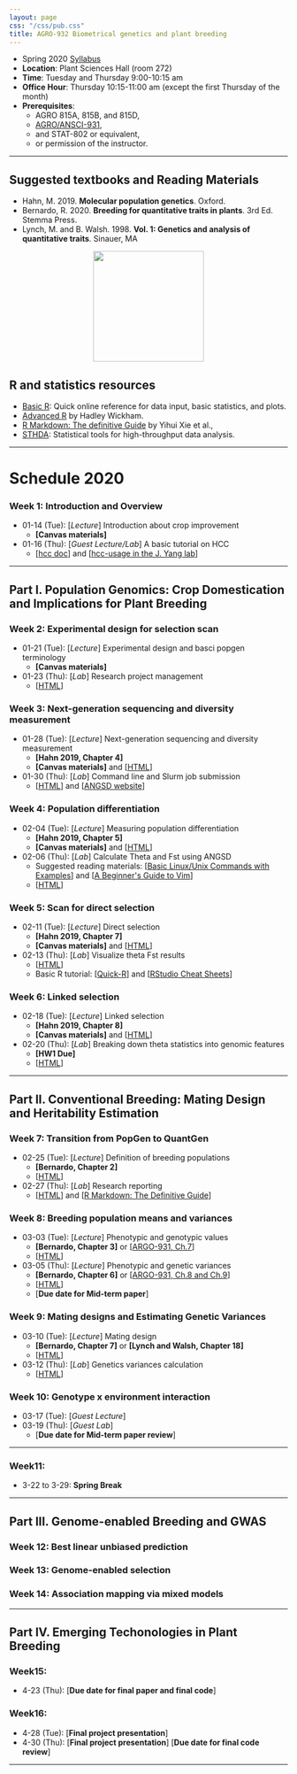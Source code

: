 ```yaml
---
layout: page
css: "/css/pub.css"
title: AGRO-932 Biometrical genetics and plant breeding
---
```



- Spring 2020 [Syllabus](img/Syllabus_AGRO932.pdf)
- **Location**: Plant Sciences Hall (room 272)
- **Time**: Tuesday and Thursday 9:00-10:15 am
- **Office Hour**: Thursday 10:15-11:00 am (except the first Thursday of the month) 
- **Prerequisites**: 
  - AGRO 815A, 815B, and 815D, 
  - [AGRO/ANSCI-931](https://jyanglab.com/AGRO-931/), 
  - and	STAT-802 or equivalent, 
  - or permission of the instructor.

------------

## Suggested textbooks and Reading Materials

- Hahn, M. 2019. __Molecular population genetics__. Oxford.
- Bernardo, R. 2020. __Breeding for quantitative traits in plants__. 3rd Ed. Stemma Press. 
- Lynch, M. and B. Walsh. 1998. __Vol. 1: Genetics and analysis of quantitative traits__. Sinauer, MA  

<p align="center">
  <img src="https://i.imgur.com/tSfGg4c.png" height="200px">
</p>

## R and statistics resources

- [Basic R](https://www.statmethods.net/): Quick online reference for data input, basic statistics, and plots.
- [Advanced R](http://adv-r.had.co.nz/) by Hadley Wickham.
- [R Markdown: The definitive Guide](https://bookdown.org/yihui/rmarkdown/) by Yihui Xie et al.,
- [STHDA](http://www.sthda.com/english/): Statistical tools for high-throughput data analysis.

--------------------

# Schedule 2020

### **Week 1**: Introduction and Overview
- 01-14 (Tue): [_Lecture_] Introduction about crop improvement 
  - __[Canvas materials]__ 
- 01-16 (Thu): [_Guest Lecture/Lab_] A basic tutorial on HCC 
  - [[hcc doc](https://hcc.unl.edu/docs/)] and [[hcc-usage in the J. Yang lab](https://jyanglab.com/2018-09-06-hcc/)]

----------------

## Part I. Population Genomics: Crop Domestication and Implications for Plant Breeding

### **Week 2**: Experimental design for selection scan
- 01-21 (Tue): [_Lecture_] Experimental design and basci popgen terminology
  - __[Canvas materials]__ 
- 01-23 (Thu): [_Lab_] Research project management 
  - [[HTML](https://jyanglab.com/AGRO-932/chapters/a1.2-lab/proj_managment.html#1)] 

### **Week 3**: Next-generation sequencing and diversity measurement 

- 01-28 (Tue): [_Lecture_] Next-generation sequencing and diversity measurement 
  - __[Hahn 2019, Chapter 4]__
  - __[Canvas materials]__ and [[HTML](https://jyanglab.com/AGRO-932/chapters/a1.1-popgen/hahn_c3_theta.html#1)]
- 01-30 (Thu): [_Lab_] Command line and Slurm job submission
  - [[HTML](https://jyanglab.com/AGRO-932/chapters/a1.2-lab/w3lab.html)] and [[ANGSD website](http://www.popgen.dk/angsd/index.php/ANGSD)]

### **Week 4**: Population differentiation
- 02-04 (Tue): [_Lecture_] Measuring population differentiation
  - __[Hahn 2019, Chapter 5]__
  - __[Canvas materials]__ and [[HTML](https://jyanglab.com/AGRO-932/chapters/a1.1-popgen/c5_pops.html#1)]
- 02-06 (Thu): [_Lab_] Calculate Theta and Fst using ANGSD
  - Suggested reading materials: [[Basic Linux/Unix Commands with Examples](https://www.guru99.com/must-know-linux-commands.html)] and [[A Beginner's Guide to Vim](https://www.linux.com/tutorials/vim-101-beginners-guide-vim/)]
  - [[HTML](https://jyanglab.com/AGRO-932/chapters/a1.2-lab/w4lab.html#1)]

### **Week 5**: Scan for direct selection
- 02-11 (Tue): [_Lecture_] Direct selection
  - __[Hahn 2019, Chapter 7]__
  - __[Canvas materials]__ and [[HTML](https://jyanglab.com/AGRO-932/chapters/a1.1-popgen/c7_direct_sel.html#1)]
- 02-13 (Thu): [_Lab_] Visualize theta Fst results
  - [[HTML](https://jyanglab.com/AGRO-932/chapters/a1.2-lab/w5lab.html#1)]
  - Basic R tutorial: [[Quick-R](https://www.statmethods.net/)] and [[RStudio Cheat Sheets](https://rstudio.com/resources/cheatsheets/)]

### **Week 6**: Linked selection
- 02-18 (Tue): [_Lecture_] Linked selection
  - __[Hahn 2019, Chapter 8]__
  - __[Canvas materials]__ and [[HTML](https://jyanglab.com/AGRO-932/chapters/a1.1-popgen/c8_linked_sel.html#1)]
- 02-20 (Thu): [_Lab_] Breaking down theta statistics into genomic features
  - __[HW1 Due]__
  - [[HTML](https://jyanglab.com/AGRO-932/chapters/a1.2-lab/w6lab.html#1)]

----------

## Part II. Conventional Breeding: Mating Design and Heritability Estimation

### **Week 7**: Transition from PopGen to QuantGen
- 02-25 (Tue): [_Lecture_] Definition of breeding populations
  - __[Bernardo, Chapter 2]__
  - [[HTML](https://jyanglab.com/AGRO-932/chapters/a2.1-qg/rex1_plant_breeding.html#1)]
- 02-27 (Thu): [_Lab_] Research reporting
  - [[HTML](https://jyanglab.com/AGRO-932/chapters/a2.2-lab/w7lab.html)] and [[R Markdown: The Definitive Guide](https://bookdown.org/yihui/rmarkdown/)]

### **Week 8**: Breeding population means and variances
- 03-03 (Tue): [_Lecture_] Phenotypic and genotypic values
  - __[Bernardo, Chapter 3]__ or [[ARGO-931, Ch.7](https://jyanglab.com/AGRO-931/)]
  - [[HTML](https://jyanglab.com/AGRO-932/chapters/a2.1-qg/rex2_value.html#1)]
- 03-05 (Thu): [_Lecture_] Phenotypic and genetic variances
  - __[Bernardo, Chapter 6]__ or [[ARGO-931, Ch.8 and Ch.9](https://jyanglab.com/AGRO-931/)]
  - [[HTML](https://jyanglab.com/AGRO-932/chapters/a2.1-qg/rex6_variance.html#1)]
  - [__Due date for Mid-term paper__]

### **Week 9**: Mating designs and Estimating Genetic Variances
- 03-10 (Tue): [_Lecture_] Mating design
  - __[Bernardo, Chapter 7]__ or __[Lynch and Walsh, Chapter 18]__
  - [[HTML](https://jyanglab.com/AGRO-932/chapters/a2.1-qg/rex7_mating.html#1)]
- 03-12 (Thu): [_Lab_] Genetics variances calculation
  - [[HTML](https://jyanglab.com/AGRO-932/chapters/a2.2-lab/w9lab.html)]

### **Week 10**: Genotype x environment interaction
- 03-17 (Tue): [_Guest Lecture_]
- 03-19 (Thu): [_Guest Lab_]
  - [__Due date for Mid-term paper review__]

----------

### **Week11**: 
- 3-22 to 3-29: __Spring Break__

---------------------

## Part III. Genome-enabled Breeding and GWAS

### **Week 12**: Best linear unbiased prediction

### **Week 13**: Genome-enabled selection

### **Week 14**: Association mapping via mixed models


---------------------

## Part IV. Emerging Techonologies in Plant Breeding

### **Week15**: 

- 4-23 (Thu): [__Due date for final paper and final code__]

### **Week16**: 
- 4-28 (Tue): [__Final project presentation__]
- 4-30 (Thu): [__Final project presentation__] [__Due date for final code review__]

------------



<!--

### **Week 2**: Variance components and heritability estimation 
- 10/28 (M): Average effect of an allele, [[HTML]()]
- 10/30 (W): Breeding value, [[HTML]()]
- 11/01 (F): Dominance and Interaction, [[HTML]()]

### **Week 3**: Genetic components of variance
- 11/01 (F): Variance partitioning, [[HTML](chapters/Ch8/Ch8_c1.html#1)], [[HW1](hw/hw2019/AGRO_981_homework3.pdf)]
- 11/04 (M): Variance partitioning (continuous), [[HTML](chapters/Ch8/Ch8_p2.html#1)]
- 11/06 (W): Heritability and Repeatability, [[HTML](chapters/Ch8/Ch8_p3.html#1)]

-------


### **Week 4**: Resemblance between relatives
- 11/08 (F): Covariance, [[HTML](chapters/Ch9/Ch9_c2.html#1)]
- 11/11 (M): Genetic covariance, [[HTML](chapters/Ch9/Ch9_c3.html#1)]
- 11/13 (W): Environmental covariance,  [[HTML](chapters/Ch9/Ch9_c4.html#1)]

### __Exam III__:
- __11/15 (F): 7:30-8:50__

### **Week 5**: Best Linear Unbiased Predictor (BLUP)
- 11/18 (M): Estimation of heritability,  [[HTML](chapters/Ch10/Ch10_c1.html#1)]
- 11/20 (W): Precision of estimates,  [[HTML](chapters/Ch10/Ch10_c2.html#1)], [[lab](chapters/Ch10/lab9-10.html#1)], [peer-review papers posted]

### **Week 6**: Predicting response to selection
- 11/22 (F): The breeder's equation, [[HTML](chapters/Ch11/Ch11_c1.html#1)]
- 11/25 (M): Variability in response, [[HTML](chapters/Ch11/Ch11-c2.html#1)], [__Due date for peer-review__]

 __Thanksgiving Vacation__

### **Week 7**: Selection: Empirical results and interpretation
- 12/02 (M): Asymmetry of responses [[HTML](chapters/Ch12/Ch12-c1.html#1)]
- 12/04 (W): Long-term results [[HTML](chapters/Ch12/Ch12-c2.html#1)], [[HW2](hw/hw2019/AGRO_981_homework4.pdf)]


### **Week 8**: Inbreeding and crossbreeding
- 12/06 (F): Inbreeding depression and heterosis [[HTML](chapters/Ch14/Ch14-c1.html#1)]


### **Week 9**: Correlated traits
- 12/06 (F): Correlated responses to selection [[HTML](chapters/Ch19/Ch19-c1.html#1)]
- 12/09 (M): Index selection [[HTML](chapters/Ch19/Ch19-c2.html#1)]

### **Week 10**: Quantitative trait loci 
- 12/11 (W): QTL: Single-marker analysis [[HTML](chapters/Ch21-2019/Ch21_2019-c1.html#1)]
- 12/13 (M): QTL: Interval Mapping [[HTML](chapters/Ch21-2019/Ch21_2019-c2.html#1)]

### **Week11**: 

 __Thanksgiving Vacation__


### **Week 12**: Correlated traits
- 12/06 (F): Correlated responses to selection [[HTML](chapters/Ch19/Ch19-c1.html#1)]
- 12/09 (M): Index selection [[HTML](chapters/Ch19/Ch19-c2.html#1)]

### **Week 13**: Quantitative trait loci 
- 12/11 (W): QTL: Single-marker analysis [[HTML](chapters/Ch21-2019/Ch21_2019-c1.html#1)]
- 12/13 (M): QTL: Interval Mapping [[HTML](chapters/Ch21-2019/Ch21_2019-c2.html#1)]

### **Week 14**: Inbreeding and crossbreeding
- 12/06 (F): Inbreeding depression and heterosis [[HTML](chapters/Ch14/Ch14-c1.html#1)]


### **Week 15**: Correlated traits
- 12/06 (F): Correlated responses to selection [[HTML](chapters/Ch19/Ch19-c1.html#1)]
- 12/09 (M): Index selection [[HTML](chapters/Ch19/Ch19-c2.html#1)]

### **Week 16**: Quantitative trait loci 
- 12/11 (W): QTL: Single-marker analysis [[HTML](chapters/Ch21-2019/Ch21_2019-c1.html#1)]
- 12/13 (M): QTL: Interval Mapping [[HTML](chapters/Ch21-2019/Ch21_2019-c2.html#1)]

### **Final exam**
- 12/18 (W): 7:30-9:30am
-->

